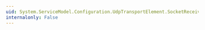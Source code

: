 ```yaml
---
uid: System.ServiceModel.Configuration.UdpTransportElement.SocketReceiveBufferSize
internalonly: False
---
```

